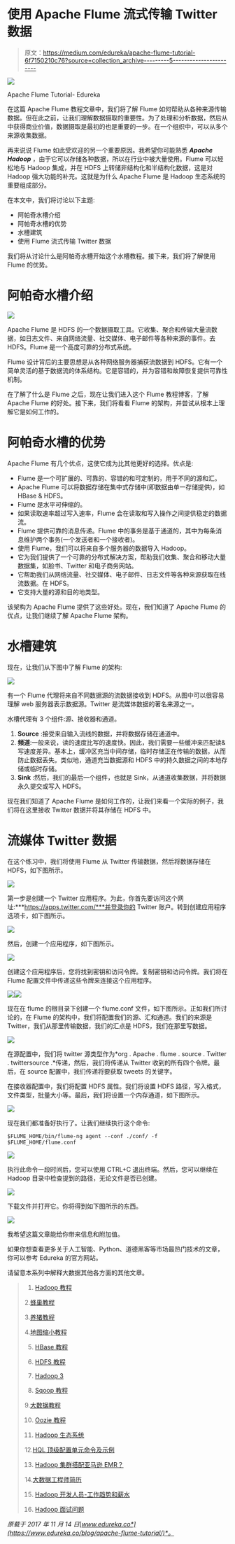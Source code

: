 # 使用 Apache Flume 流式传输 Twitter 数据

> 原文：<https://medium.com/edureka/apache-flume-tutorial-6f7150210c76?source=collection_archive---------5----------------------->

![](img/b15016b2d7955f385e4c5bf4b1cda63d.png)

Apache Flume Tutorial- Edureka

在这篇 Apache Flume 教程文章中，我们将了解 Flume 如何帮助从各种来源传输数据。但在此之前，让我们理解数据摄取的重要性。为了处理和分析数据，然后从中获得商业价值，数据摄取是最初的也是重要的一步。在一个组织中，可以从多个来源收集数据。

再来说说 Flume 如此受欢迎的另一个重要原因。我希望你可能熟悉 ***Apache Hadoop*** ，由于它可以存储各种数据，所以在行业中被大量使用。Flume 可以轻松地与 Hadoop 集成，并在 HDFS 上转储非结构化和半结构化数据，这是对 Hadoop 强大功能的补充。这就是为什么 Apache Flume 是 Hadoop 生态系统的重要组成部分。

在本文中，我们将讨论以下主题:

*   阿帕奇水槽介绍
*   阿帕奇水槽的优势
*   水槽建筑
*   使用 Flume 流式传输 Twitter 数据

我们将从讨论什么是阿帕奇水槽开始这个水槽教程。接下来，我们将了解使用 Flume 的优势。

# 阿帕奇水槽介绍

![](img/0bf217d0e01656025bd00dadee91875c.png)

Apache Flume 是 HDFS 的一个数据摄取工具。它收集、聚合和传输大量流数据，如日志文件、来自网络流量、社交媒体、电子邮件等各种来源的事件。去 HDFS。Flume 是一个高度可靠的分布式系统。

Flume 设计背后的主要思想是从各种网络服务器捕获流数据到 HDFS。它有一个简单灵活的基于数据流的体系结构。它是容错的，并为容错和故障恢复提供可靠性机制。

在了解了什么是 Flume 之后，现在让我们进入这个 Flume 教程博客，了解 Apache Flume 的好处。接下来，我们将看看 Flume 的架构，并尝试从根本上理解它是如何工作的。

# 阿帕奇水槽的优势

Apache Flume 有几个优点，这使它成为比其他更好的选择。优点是:

*   Flume 是一个可扩展的、可靠的、容错的和可定制的，用于不同的源和汇。
*   Apache Flume 可以将数据存储在集中式存储中(即数据由单一存储提供)，如 HBase & HDFS。
*   Flume 是水平可伸缩的。
*   如果读取速率超过写入速率，Flume 会在读取和写入操作之间提供稳定的数据流。
*   Flume 提供可靠的消息传递。Flume 中的事务是基于通道的，其中为每条消息维护两个事务(一个发送者和一个接收者)。
*   使用 Flume，我们可以将来自多个服务器的数据导入 Hadoop。
*   它为我们提供了一个可靠的分布式解决方案，帮助我们收集、聚合和移动大量数据集，如脸书、Twitter 和电子商务网站。
*   它帮助我们从网络流量、社交媒体、电子邮件、日志文件等各种来源获取在线流数据。在 HDFS。
*   它支持大量的源和目的地类型。

该架构为 Apache Flume 提供了这些好处。现在，我们知道了 Apache Flume 的优点，让我们继续了解 Apache Flume 架构。

# 水槽建筑

现在，让我们从下图中了解 Flume 的架构:

![](img/bb693d290d1987510b86f8c599e4473d.png)

有一个 Flume 代理将来自不同数据源的流数据接收到 HDFS。从图中可以很容易理解 web 服务器表示数据源。Twitter 是流媒体数据的著名来源之一。

水槽代理有 3 个组件:源、接收器和通道。

1.  **Source** :接受来自输入流线的数据，并将数据存储在通道中。
2.  **频道**:一般来说，读的速度比写的速度快。因此，我们需要一些缓冲来匹配读&写速度差异。基本上，缓冲区充当中间存储，临时存储正在传输的数据，从而防止数据丢失。类似地，通道充当数据源和 HDFS 中的持久数据之间的本地存储或临时存储。
3.  **Sink** :然后，我们的最后一个组件，也就是 Sink，从通道收集数据，并将数据永久提交或写入 HDFS。

现在我们知道了 Apache Flume 是如何工作的，让我们来看一个实际的例子，我们将在这里接收 Twitter 数据并将其存储在 HDFS 中。

# 流媒体 Twitter 数据

在这个练习中，我们将使用 Flume 从 Twitter 传输数据，然后将数据存储在 HDFS，如下图所示。

![](img/cd9851e0fe7b0638ab62e3c35a13d08f.png)

第一步是创建一个 Twitter 应用程序。为此，你首先要访问这个网址:***https://apps.twitter.com/***并登录你的 Twitter 账户。转到创建应用程序选项卡，如下图所示。

![](img/dd5a3dbcb358298cb123a6b36fce2671.png)

然后，创建一个应用程序，如下图所示。

![](img/e1db8c52c017e61661aaafa3804ccbf0.png)

创建这个应用程序后，您将找到密钥和访问令牌。复制密钥和访问令牌。我们将在 Flume 配置文件中传递这些令牌来连接这个应用程序。

![](img/16c021b183cdc926094c52b12e532e69.png)![](img/ea1774b77c82fbe04a3017ead19f5f4f.png)

现在在 flume 的根目录下创建一个 flume.conf 文件，如下图所示。正如我们所讨论的，在 Flume 的架构中，我们将配置我们的源、汇和通道。我们的来源是 Twitter，我们从那里传输数据，我们的汇点是 HDFS，我们在那里写数据。

![](img/111f45849346bf1b80a200839eba276b.png)

在源配置中，我们将 twitter 源类型作为*org . Apache . flume . source . Twitter . twittersource .*传递，然后，我们将传递从 Twitter 收到的所有四个令牌。最后，在 source 配置中，我们传递将要获取 tweets 的关键字。

在接收器配置中，我们将配置 HDFS 属性。我们将设置 HDFS 路径，写入格式，文件类型，批量大小等。最后，我们将设置一个内存通道，如下图所示。

![](img/ea7c6bd56acdc2c89e584a79f89127f4.png)

现在我们都准备好执行了。让我们继续执行这个命令:

`$FLUME_HOME/bin/flume-ng agent --conf ./conf/ -f $FLUME_HOME/flume.conf`

![](img/e4e893d688af045287f67b6feef9d719.png)

执行此命令一段时间后，您可以使用 CTRL+C 退出终端。然后，您可以继续在 Hadoop 目录中检查提到的路径，无论文件是否已创建。

![](img/ba71d4b76fb72a1ffff0940d413739aa.png)

下载文件并打开它。你将得到如下图所示的东西。

![](img/a715f84dc625788de1ad3ca949c2415d.png)

我希望这篇文章能给你带来信息和附加值。

如果你想查看更多关于人工智能、Python、道德黑客等市场最热门技术的文章，你可以参考 Edureka 的官方网站。

请留意本系列中解释大数据其他各方面的其他文章。

> 1. [Hadoop 教程](/edureka/hadoop-tutorial-24c48fbf62f6)
> 
> 2.[蜂巢教程](/edureka/hive-tutorial-b980dfaae765)
> 
> 3.[养猪教程](/edureka/pig-tutorial-2baab2f0a5b0)
> 
> 4.[地图缩小教程](/edureka/mapreduce-tutorial-3d9535ddbe7c)
> 
> 5. [HBase 教程](/edureka/hbase-tutorial-bdc36ab32dc0)
> 
> 6. [HDFS 教程](/edureka/hdfs-tutorial-f8c4af1c8fde)
> 
> 7. [Hadoop 3](/edureka/hadoop-3-35e7fec607a)
> 
> 8. [Sqoop 教程](/edureka/apache-sqoop-tutorial-431ed0af69ee)
> 
> 9.[大数据教程](/edureka/big-data-tutorial-b664da0bb0c8)
> 
> 10. [Oozie 教程](/edureka/apache-oozie-tutorial-d8f7bbbe1591)
> 
> 11. [Hadoop 生态系统](/edureka/hadoop-ecosystem-2a5fb6740177)
> 
> 12.[HQL 顶级配置单元命令及示例](/edureka/hive-commands-b70045a5693a)
> 
> 13. [Hadoop 集群搭配亚马逊 EMR？](/edureka/create-hadoop-cluster-with-amazon-emr-f4ce8de30fd)
> 
> 14.[大数据工程师简历](/edureka/big-data-engineer-resume-7bc165fc8d9d)
> 
> 15. [Hadoop 开发人员-工作趋势和薪水](/edureka/hadoop-developer-cc3afc54962c)
> 
> 16. [Hadoop 面试问题](/edureka/hadoop-interview-questions-55b8e547dd5c)

*原载于 2017 年 11 月 14 日*[*www.edureka.co*](https://www.edureka.co/blog/apache-flume-tutorial/)*。*